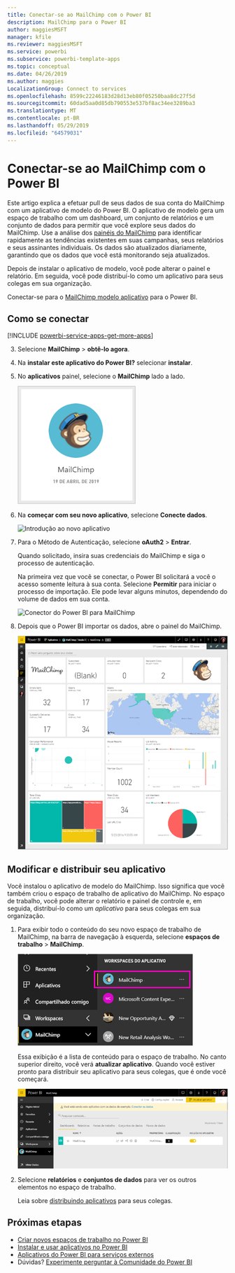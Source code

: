 ```yaml
---
title: Conectar-se ao MailChimp com o Power BI
description: MailChimp para o Power BI
author: maggiesMSFT
manager: kfile
ms.reviewer: maggiesMSFT
ms.service: powerbi
ms.subservice: powerbi-template-apps
ms.topic: conceptual
ms.date: 04/26/2019
ms.author: maggies
LocalizationGroup: Connect to services
ms.openlocfilehash: 8599c22246183d28d13eb80f05250baa8dc27f5d
ms.sourcegitcommit: 60dad5aa0d85db790553e537bf8ac34ee3289ba3
ms.translationtype: MT
ms.contentlocale: pt-BR
ms.lasthandoff: 05/29/2019
ms.locfileid: "64579031"
---
```

# <a name="connect-to-mailchimp-with-power-bi"></a>Conectar-se ao MailChimp com o Power BI
Este artigo explica a efetuar pull de seus dados de sua conta do MailChimp com um aplicativo de modelo do Power BI. O aplicativo de modelo gera um espaço de trabalho com um dashboard, um conjunto de relatórios e um conjunto de dados para permitir que você explore seus dados do MailChimp. Use a análise dos [painéis do MailChimp](https://powerbi.microsoft.com/integrations/mailchimp) para identificar rapidamente as tendências existentes em suas campanhas, seus relatórios e seus assinantes individuais. Os dados são atualizados diariamente, garantindo que os dados que você está monitorando seja atualizados.

Depois de instalar o aplicativo de modelo, você pode alterar o painel e relatório. Em seguida, você pode distribuí-lo como um aplicativo para seus colegas em sua organização.

Conectar-se para o [MailChimp modelo aplicativo](https://app.powerbi.com/getdata/services/mailchimp) para o Power BI.

## <a name="how-to-connect"></a>Como se conectar

[!INCLUDE [powerbi-service-apps-get-more-apps](./includes/powerbi-service-apps-get-more-apps.md)]

3. Selecione **MailChimp** \> **obtê-lo agora**.
4. Na **instalar este aplicativo do Power BI?** selecionar **instalar**.
4. No **aplicativos** painel, selecione o **MailChimp** lado a lado.

    ![Bloco de aplicativo do Power BI MailChimp](media/service-connect-to-mailchimp/power-bi-connect-mailchimp.png)

6. Na **começar com seu novo aplicativo**, selecione **Conecte dados**.

    ![Introdução ao novo aplicativo](media/service-tutorial-connect-to-github/power-bi-github-app-tutorial-connect-data.png)

1. Para o Método de Autenticação, selecione **oAuth2** \> **Entrar**.
   
    Quando solicitado, insira suas credenciais do MailChimp e siga o processo de autenticação.
   
    Na primeira vez que você se conectar, o Power BI solicitará a você o acesso somente leitura à sua conta. Selecione **Permitir** para iniciar o processo de importação. Ele pode levar alguns minutos, dependendo do volume de dados em sua conta.
   
    ![Conector do Power BI para MailChimp](media/service-connect-to-mailchimp/allow.png)

5. Depois que o Power BI importar os dados, abre o painel do MailChimp.
   
    ![Painel do Power BI MailChimp](media/service-connect-to-mailchimp/power-bi-mailchimp-dashboard.png)

## <a name="modify-and-distribute-your-app"></a>Modificar e distribuir seu aplicativo

Você instalou o aplicativo de modelo do MailChimp. Isso significa que você também criou o espaço de trabalho de aplicativo do MailChimp. No espaço de trabalho, você pode alterar o relatório e painel de controle e, em seguida, distribuí-lo como um *aplicativo* para seus colegas em sua organização. 

1. Para exibir todo o conteúdo do seu novo espaço de trabalho de MailChimp, na barra de navegação à esquerda, selecione **espaços de trabalho** > **MailChimp**. 

    ![Espaço de trabalho do MailChimp no painel de navegação à esquerda](media/service-connect-to-mailchimp/power-bi-mailchimp-left-nav.png)

    Essa exibição é a lista de conteúdo para o espaço de trabalho. No canto superior direito, você verá **atualizar aplicativo**. Quando você estiver pronto para distribuir seu aplicativo para seus colegas, que é onde você começará.

    ![Lista de conteúdo do MailChimp](media/service-connect-to-mailchimp/power-bi-mailchimp-content-list.png)

2. Selecione **relatórios** e **conjuntos de dados** para ver os outros elementos no espaço de trabalho. 

    Leia sobre [distribuindo aplicativos](service-create-distribute-apps.md) para seus colegas.

## <a name="next-steps"></a>Próximas etapas

* [Criar novos espaços de trabalho no Power BI](service-create-the-new-workspaces.md)
* [Instalar e usar aplicativos no Power BI](consumer/end-user-apps.md)
* [Aplicativos do Power BI para serviços externos](service-connect-to-services.md)
* Dúvidas? [Experimente perguntar à Comunidade do Power BI](http://community.powerbi.com/)

